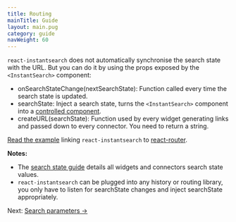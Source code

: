 ```yaml
---
title: Routing
mainTitle: Guide
layout: main.pug
category: guide
navWeight: 60
---
```


`react-instantsearch` does not automatically synchronise the search state with the URL. But you can do it
by using the props exposed by the `<InstantSearch>` component:

* onSearchStateChange(nextSearchState): Function called every time the search state is updated.
* searchState: Inject a search state, turns the `<InstantSearch>` component into a [controlled component](https://facebook.github.io/react/docs/forms.html#controlled-components).
* createURL(searchState): Function used by every widget generating links and passed down to every connector. You
need to return a string.

[Read the example](https://github.com/algolia/instantsearch.js/tree/v2/packages/react-instantsearch/examples/react-router) linking `react-instantsearch` to [react-router](https://github.com/ReactTraining/react-router).

**Notes:**
* The [search state guide](guide/State.html) details all widgets and connectors search state values.
* `react-instantsearch` can be plugged into any history or routing library, you only have to listen for searchState
changes and inject searchState appropriately.

<div class="guide-nav">
Next: <a href="guide/Search_parameters.html">Search parameters →</a>
</div>
